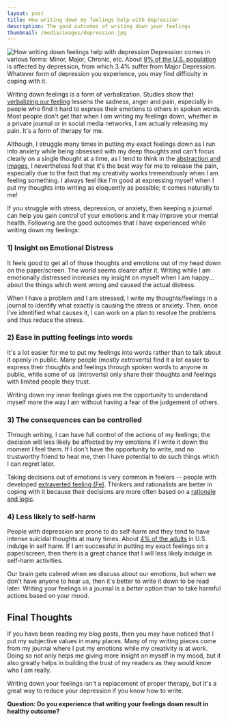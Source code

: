 ```yaml
---
layout: post
title: How writing down my feelings help with depression
description: The good outcomes of writing down your feelings
thumbnail: /media/images/depression.jpg
---
```

![How writing down feelings help with depression]({{baseurl}}/media/images/depression.jpg)
<span class="firstcharacter">D</span>epression comes in various forms: Minor, Major, Chronic, etc. About [9% of the U.S. population](http://www.webmd.com/depression/news/20100930/how-many-in-united-states-are-depressed) is affected by depression, from which 3.4% suffer from Major Depression. Whatever form of depression you experience, you may find difficulty in coping with it.

Writing down feelings is a form of verbalization. Studies show that [verbalizing our feeling](http://mybrainfacts.com/cont01/084.html) lessens the sadness, anger and pain, especially in people who find it hard to express their emotions to others in spoken words. Most people don't get that when I am writing my feelings down, whether in a private journal or in social media networks, I am actually releasing my pain. It's a form of therapy for me.

Although, I struggle many times in putting my exact feelings down as I run into anxiety while being obsessed with my deep thoughts and can't focus clearly on a single thought at a time, as I tend to think in the [abstraction and images](laurensapala.com/?p=897
), I nevertheless feel that it's the best way for me to release the pain, especially due to the fact that my creativity works tremendously when I am feeling something. I always feel like I'm good at expressing myself when I put my thoughts into writing as eloquently as possible; it comes naturally to me!

If you struggle with stress, depression, or anxiety, then keeping a journal can help you gain control of your emotions and it may improve your mental health. Following are the good outcomes that I have experienced while writing down my feelings:

### 1) Insight on Emotional Distress

It feels good to get all of those thoughts and emotions out of my head down on the paper/screen. The world seems clearer after it. Writing while I am emotionally distressed increases my insight on myself when I am happy... about the things which went wrong and caused the actual distress.

When I have a problem and I am stressed, I write my thoughts/feelings in a journal to identify what exactly is causing the stress or anxiety. Then, once I’ve identified what causes it, I can work on a plan to resolve the problems and thus reduce the stress.

### 2) Ease in putting feelings into words

It's a lot easier for me to put my feelings into words rather than to talk about it openly in public. Many people (mostly extroverts) find it a lot easier to express their thoughts and feelings through spoken words to anyone in public, while some of us (introverts) only share their thoughts and feelings with limited people they trust.

Writing down my inner feelings gives me the opportunity to understand myself more the way I am without having a fear of the judgement of others.

### 3) The consequences can be controlled

Through writing, I can have full control of the actions of my feelings; the decision will less likely be affected by my emotions if I write it down the moment I feel them. If I don't have the opportunity to write, and no trustworthy friend to hear me, then I have potential to do such things which I can regret later.

Taking decisions out of emotions is very common in feelers -- people with developed [extraverted feeling (Fe)](http://www.cognitiveprocesses.com/Cognitive-Functions/Extraverted-Feeling.cfm). Thinkers and rationalists are better in coping with it because their decisions are more often based on a [rationale and logic](http://www.cognitiveprocesses.com/Cognitive-Functions/Introverted-Thinking.cfm).

### 4) Less likely to self-harm

People with depression are prone to do self-harm and they tend to have intense suicidal thoughts at many times. About [4% of the adults](http://www.onlinesociologydegree.net/resources/the-sociology-of-self-injury/) in U.S. indulge in self harm. If I am successful in putting my exact feelings on a paper/screen, then there is a great chance that I will less likely indulge in self-harm activities.

Our brain gets calmed when we discuss about our emotions, but when we don't have anyone to hear us, then it's better to write it down to be read later. Writing your feelings in a journal is a *better* option than to take harmful actions based on your mood.

## Final Thoughts

If you have been reading my blog posts, then you may have noticed that I put my subjective values in many places. Many of my writing pieces come from my journal where I put my emotions while my creativity is at work. Doing so not only helps me giving more insight on myself in my mood, but it also greatly helps in building the trust of my readers as they would know who I am really.

Writing down your feelings isn't a replacement of proper therapy, but it's a great way to reduce your depression if you know how to write.

**Question: Do you experience that writing your feelings down result in healthy outcome?**
